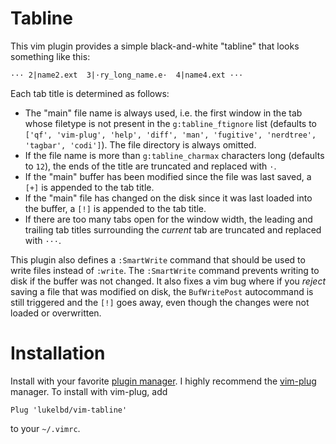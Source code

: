 Tabline
=======

This vim plugin provides a simple black-and-white "tabline" that looks something
like this:

```
··· 2|name2.ext  3|·ry_long_name.e·  4|name4.ext ···
```

Each tab title is determined as follows:

* The "main" file name is always used, i.e. the first window in the tab
  whose filetype is not present in the `g:tabline_ftignore` list (defaults to
  `['qf', 'vim-plug', 'help', 'diff', 'man', 'fugitive', 'nerdtree', 'tagbar', 'codi']`).
  The file directory is always omitted.
* If the file name is more than `g:tabline_charmax` characters long (defaults to `12`),
  the ends of the title are truncated and replaced with `·`.
* If the "main" buffer has been modified since the file was last saved, a `[+]` is
  appended to the tab title.
* If the "main" file has changed on the disk since it was last loaded into the buffer,
  a `[!]` is appended to the tab title.
* If there are too many tabs open for the window width, the leading and trailing tab
  titles surrounding the *current* tab are truncated and replaced with `···`.

This plugin also defines a `:SmartWrite` command that should be used to write files
instead of `:write`. The `:SmartWrite` command prevents writing to disk if the buffer
was not changed. It also fixes a vim bug where if you *reject* saving a file that was
modified on disk, the `BufWritePost` autocommand is still triggered and the `[!]` goes
away, even though the changes were not loaded or overwritten.

Installation
============

Install with your favorite [plugin manager](https://vi.stackexchange.com/q/388/8084).
I highly recommend the [vim-plug](https://github.com/junegunn/vim-plug) manager.
To install with vim-plug, add
```
Plug 'lukelbd/vim-tabline'
```
to your `~/.vimrc`.
